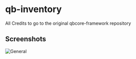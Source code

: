 # qb-inventory
All Credits to go to the original qbcore-framework repository

## Screenshots
![General](https://i.imgur.com/ThshhCp.png)
